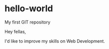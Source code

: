 # hello-world
My first GIT repository

Hey fellas,

I'd like to improve my skills on Web Development.
